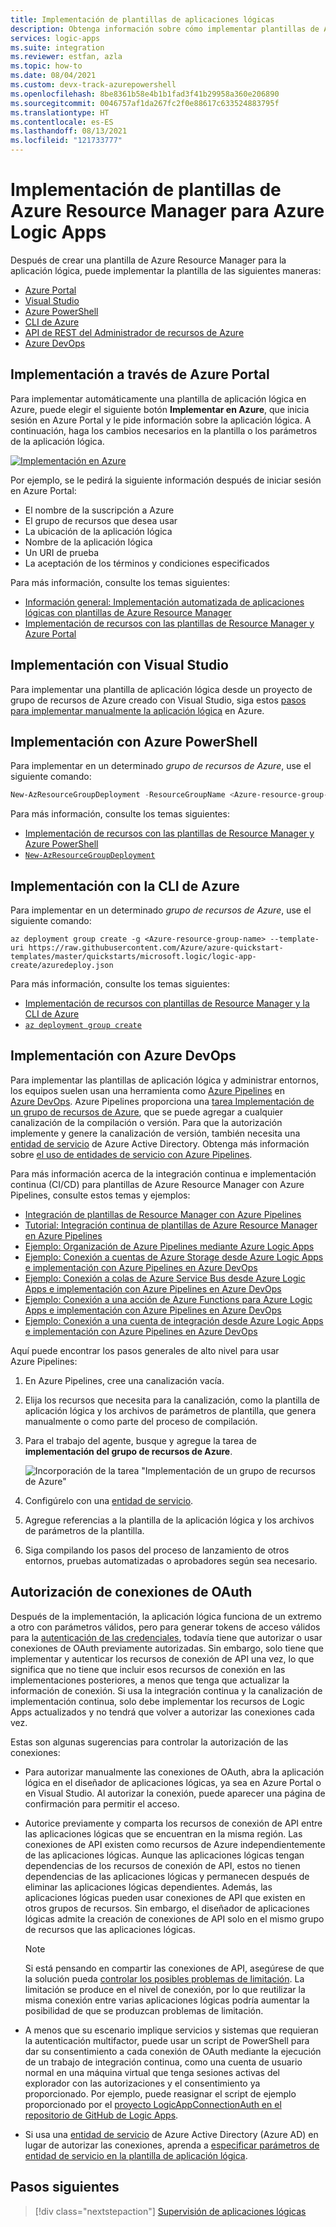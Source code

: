```yaml
---
title: Implementación de plantillas de aplicaciones lógicas
description: Obtenga información sobre cómo implementar plantillas de Azure Resource Manager creadas para Azure Logic Apps.
services: logic-apps
ms.suite: integration
ms.reviewer: estfan, azla
ms.topic: how-to
ms.date: 08/04/2021
ms.custom: devx-track-azurepowershell
ms.openlocfilehash: 8be8361b58e4b1b1fad3f41b29958a360e206890
ms.sourcegitcommit: 0046757af1da267fc2f0e88617c633524883795f
ms.translationtype: HT
ms.contentlocale: es-ES
ms.lasthandoff: 08/13/2021
ms.locfileid: "121733777"
---
```

# <a name="deploy-azure-resource-manager-templates-for-azure-logic-apps"></a>Implementación de plantillas de Azure Resource Manager para Azure Logic Apps

Después de crear una plantilla de Azure Resource Manager para la aplicación lógica, puede implementar la plantilla de las siguientes maneras:

* [Azure Portal](#portal)
* [Visual Studio](#visual-studio)
* [Azure PowerShell](#powershell)
* [CLI de Azure](#cli)
* [API de REST del Administrador de recursos de Azure](../azure-resource-manager/templates/deploy-rest.md)
* [Azure DevOps](#azure-pipelines)

<a name="portal"></a>

## <a name="deploy-through-azure-portal"></a>Implementación a través de Azure Portal

Para implementar automáticamente una plantilla de aplicación lógica en Azure, puede elegir el siguiente botón **Implementar en Azure**, que inicia sesión en Azure Portal y le pide información sobre la aplicación lógica. A continuación, haga los cambios necesarios en la plantilla o los parámetros de la aplicación lógica.

[![Implementación en Azure](./media/logic-apps-deploy-azure-resource-manager-templates/deploybutton.png)](https://portal.azure.com/#create/Microsoft.Template/uri/https%3A%2F%2Fraw.githubusercontent.com%2FAzure%2Fazure-quickstart-templates%2Fmaster%2Fquickstarts%2Fmicrosoft.logic%2Flogic-app-create%2Fazuredeploy.json)

Por ejemplo, se le pedirá la siguiente información después de iniciar sesión en Azure Portal:

* El nombre de la suscripción a Azure
* El grupo de recursos que desea usar
* La ubicación de la aplicación lógica
* Nombre de la aplicación lógica
* Un URI de prueba
* La aceptación de los términos y condiciones especificados

Para más información, consulte los temas siguientes:

* [Información general: Implementación automatizada de aplicaciones lógicas con plantillas de Azure Resource Manager](logic-apps-azure-resource-manager-templates-overview.md)
* [Implementación de recursos con las plantillas de Resource Manager y Azure Portal](../azure-resource-manager/templates/deploy-portal.md)

<a name="visual-studio"></a>

## <a name="deploy-with-visual-studio"></a>Implementación con Visual Studio

Para implementar una plantilla de aplicación lógica desde un proyecto de grupo de recursos de Azure creado con Visual Studio, siga estos [pasos para implementar manualmente la aplicación lógica](../logic-apps/quickstart-create-logic-apps-with-visual-studio.md#deploy-logic-app-to-azure) en Azure.

<a name="powershell"></a>

## <a name="deploy-with-azure-powershell"></a>Implementación con Azure PowerShell

Para implementar en un determinado *grupo de recursos de Azure*, use el siguiente comando:

```powershell
New-AzResourceGroupDeployment -ResourceGroupName <Azure-resource-group-name> -TemplateUri https://raw.githubusercontent.com/Azure/azure-quickstart-templates/master/quickstarts/microsoft.logic/logic-app-create/azuredeploy.json
```

Para más información, consulte los temas siguientes:

* [Implementación de recursos con las plantillas de Resource Manager y Azure PowerShell](../azure-resource-manager/templates/deploy-powershell.md)
* [`New-AzResourceGroupDeployment`](/powershell/module/azurerm.resources/new-azurermresourcegroupdeployment)

<a name="cli"></a>

## <a name="deploy-with-azure-cli"></a>Implementación con la CLI de Azure

Para implementar en un determinado *grupo de recursos de Azure*, use el siguiente comando:

```azurecli
az deployment group create -g <Azure-resource-group-name> --template-uri https://raw.githubusercontent.com/Azure/azure-quickstart-templates/master/quickstarts/microsoft.logic/logic-app-create/azuredeploy.json
```

Para más información, consulte los temas siguientes:

* [Implementación de recursos con plantillas de Resource Manager y la CLI de Azure](../azure-resource-manager/templates/deploy-cli.md)
* [`az deployment group create`](/cli/azure/deployment/group#az_deployment_group_create)

<a name="azure-pipelines"></a>

## <a name="deploy-with-azure-devops"></a>Implementación con Azure DevOps

Para implementar las plantillas de aplicación lógica y administrar entornos, los equipos suelen usan una herramienta como [Azure Pipelines](/azure/devops/pipelines/get-started/what-is-azure-pipelines) en [Azure DevOps](/azure/devops/user-guide/what-is-azure-devops-services). Azure Pipelines proporciona una [tarea Implementación de un grupo de recursos de Azure](https://github.com/Microsoft/azure-pipelines-tasks/tree/master/Tasks/AzureResourceGroupDeploymentV2), que se puede agregar a cualquier canalización de la compilación o versión. Para que la autorización implemente y genere la canalización de versión, también necesita una [entidad de servicio](../active-directory/develop/app-objects-and-service-principals.md) de Azure Active Directory. Obtenga más información sobre [el uso de entidades de servicio con Azure Pipelines](/azure/devops/pipelines/library/connect-to-azure).

Para más información acerca de la integración continua e implementación continua (CI/CD) para plantillas de Azure Resource Manager con Azure Pipelines, consulte estos temas y ejemplos:

* [Integración de plantillas de Resource Manager con Azure Pipelines](../azure-resource-manager/templates/add-template-to-azure-pipelines.md)
* [Tutorial: Integración continua de plantillas de Azure Resource Manager en Azure Pipelines](../azure-resource-manager/templates/deployment-tutorial-pipeline.md)
* [Ejemplo: Organización de Azure Pipelines mediante Azure Logic Apps](https://github.com/Azure-Samples/azure-logic-apps-pipeline-orchestration)
* [Ejemplo: Conexión a cuentas de Azure Storage desde Azure Logic Apps e implementación con Azure Pipelines en Azure DevOps](https://github.com/Azure-Samples/azure-logic-apps-deployment-samples/tree/master/storage-account-connections)
* [Ejemplo: Conexión a colas de Azure Service Bus desde Azure Logic Apps e implementación con Azure Pipelines en Azure DevOps](https://github.com/Azure-Samples/azure-logic-apps-deployment-samples/tree/master/service-bus-connections)
* [Ejemplo: Conexión a una acción de Azure Functions para Azure Logic Apps e implementación con Azure Pipelines en Azure DevOps](https://github.com/Azure-Samples/azure-logic-apps-deployment-samples/tree/master/function-app-actions)
* [Ejemplo: Conexión a una cuenta de integración desde Azure Logic Apps e implementación con Azure Pipelines en Azure DevOps](https://github.com/Azure-Samples/azure-logic-apps-deployment-samples/tree/master/integration-account-connections)

Aquí puede encontrar los pasos generales de alto nivel para usar Azure Pipelines:

1. En Azure Pipelines, cree una canalización vacía.

1. Elija los recursos que necesita para la canalización, como la plantilla de aplicación lógica y los archivos de parámetros de plantilla, que genera manualmente o como parte del proceso de compilación.

1. Para el trabajo del agente, busque y agregue la tarea de **implementación del grupo de recursos de Azure**.

   ![Incorporación de la tarea "Implementación de un grupo de recursos de Azure"](./media/logic-apps-deploy-azure-resource-manager-templates/add-azure-resource-group-deployment-task.png)

1. Configúrelo con una [entidad de servicio](/azure/devops/pipelines/library/connect-to-azure).

1. Agregue referencias a la plantilla de la aplicación lógica y los archivos de parámetros de la plantilla.

1. Siga compilando los pasos del proceso de lanzamiento de otros entornos, pruebas automatizadas o aprobadores según sea necesario.

<a name="authorize-oauth-connections"></a>

## <a name="authorize-oauth-connections"></a>Autorización de conexiones de OAuth

Después de la implementación, la aplicación lógica funciona de un extremo a otro con parámetros válidos, pero para generar tokens de acceso válidos para la [autenticación de las credenciales](../active-directory/develop/authentication-vs-authorization.md), todavía tiene que autorizar o usar conexiones de OAuth previamente autorizadas. Sin embargo, solo tiene que implementar y autenticar los recursos de conexión de API una vez, lo que significa que no tiene que incluir esos recursos de conexión en las implementaciones posteriores, a menos que tenga que actualizar la información de conexión. Si usa la integración continua y la canalización de implementación continua, solo debe implementar los recursos de Logic Apps actualizados y no tendrá que volver a autorizar las conexiones cada vez.

Estas son algunas sugerencias para controlar la autorización de las conexiones:

* Para autorizar manualmente las conexiones de OAuth, abra la aplicación lógica en el diseñador de aplicaciones lógicas, ya sea en Azure Portal o en Visual Studio. Al autorizar la conexión, puede aparecer una página de confirmación para permitir el acceso.

* Autorice previamente y comparta los recursos de conexión de API entre las aplicaciones lógicas que se encuentran en la misma región. Las conexiones de API existen como recursos de Azure independientemente de las aplicaciones lógicas. Aunque las aplicaciones lógicas tengan dependencias de los recursos de conexión de API, estos no tienen dependencias de las aplicaciones lógicas y permanecen después de eliminar las aplicaciones lógicas dependientes. Además, las aplicaciones lógicas pueden usar conexiones de API que existen en otros grupos de recursos. Sin embargo, el diseñador de aplicaciones lógicas admite la creación de conexiones de API solo en el mismo grupo de recursos que las aplicaciones lógicas.

  > [!NOTE]
  > Si está pensando en compartir las conexiones de API, asegúrese de que la solución pueda [controlar los posibles problemas de limitación](../logic-apps/handle-throttling-problems-429-errors.md#connector-throttling). La limitación se produce en el nivel de conexión, por lo que reutilizar la misma conexión entre varias aplicaciones lógicas podría aumentar la posibilidad de que se produzcan problemas de limitación.

* A menos que su escenario implique servicios y sistemas que requieran la autenticación multifactor, puede usar un script de PowerShell para dar su consentimiento a cada conexión de OAuth mediante la ejecución de un trabajo de integración continua, como una cuenta de usuario normal en una máquina virtual que tenga sesiones activas del explorador con las autorizaciones y el consentimiento ya proporcionado. Por ejemplo, puede reasignar el script de ejemplo proporcionado por el [proyecto LogicAppConnectionAuth en el repositorio de GitHub de Logic Apps](https://github.com/logicappsio/LogicAppConnectionAuth).

* Si usa una [entidad de servicio](../active-directory/develop/app-objects-and-service-principals.md) de Azure Active Directory (Azure AD) en lugar de autorizar las conexiones, aprenda a [especificar parámetros de entidad de servicio en la plantilla de aplicación lógica](../logic-apps/logic-apps-azure-resource-manager-templates-overview.md#authenticate-connections).

## <a name="next-steps"></a>Pasos siguientes

> [!div class="nextstepaction"]
> [Supervisión de aplicaciones lógicas](../logic-apps/monitor-logic-apps.md)

